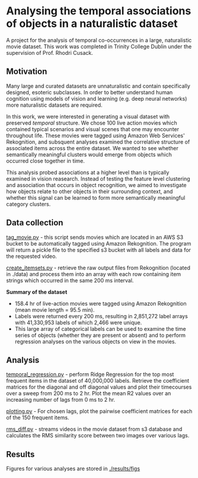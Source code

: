 # Analysing the temporal associations of objects in a naturalistic dataset

A project for the analysis of temporal co-occurrences in a large, naturalistic movie dataset. This work was completed in Trinity College Dublin under the supervision of Prof. Rhodri Cusack.

## Motivation
Many large and curated datasets are unnaturalistic and contain specifically designed, esoteric subclasses. In order to better understand human cognition using models of vision and learning (e.g. deep neural networks) more naturalistic datasets are required.

In this work, we were interested in generating a visual dataset with preserved *temporal* structure. We chose 100 live action movies which contained typical scenarios and visual scenes that one may encounter throughout life. These movies were tagged using Amazon Web Services' Rekognition, and subsquent analyses examined the correlative structure of associated items across the entire dataset. We wanted to see whether semantically meaningful clusters would emerge from objects which occurred close together in time.

This analysis probed associations at a higher level than is typically examined in vision reasearch. Instead of testing the feature level clustering and association that occurs in object recognition, we aimed to investigate how objects relate to other objects in their surrounding context, and whether this signal can be learned to form more semantically meaningful category clusters.

## Data collection

[tag_movie.py](https://github.com/ClionaOD/associations/blob/master/data-collection/tag_movies.py) - this script sends movies which are located in an AWS S3 bucket to be automatically tagged using Amazon Rekognition. The program will return a pickle file to the specified s3 bucket with all labels and data for the requested video.

[create_itemsets.py](https://github.com/ClionaOD/associations/blob/master/data-collection/create_itemsets.py) - retrieve the raw output files from Rekognition (located in ./data) and process them into an array with each row containing item strings which occurred in the same 200 ms interval. 

**Summary of the dataset**

* 158.4 hr of live-action movies were tagged using Amazon Rekognition (mean movie length = 95.5 min).
* Labels were returned every 200 ms, resulting in 2,851,272 label arrays with 41,330,953 labels of which 2,466 were unique.
* This large array of categorical labels can be used to examine the time series of objects (whether they are present or absent) and to perform regression analyses on the various objects on view in the movies.

## Analysis

[temporal_regression.py](https://github.com/ClionaOD/associations/blob/master/temporal_regression.py) - perform Ridge Regression for the top most frequent items in the dataset of 40,000,000 labels. Retrieve the coefficient matrices for the diagonal and off diagonal values and plot their timecourses over a sweep from 200 ms to 2 hr. Plot the mean R2 values over an increasing number of lags from 0 ms to 2 hr.

[plotting.py](https://github.com/ClionaOD/associations/blob/master/plotting.py) - For chosen lags, plot the pairwise coefficient matrices for each of the 150 frequent items. 

[rms_diff.py](https://github.com/ClionaOD/associations/blob/master/rms_diff.py) - streams videos in the movie dataset from s3 database and calculates the RMS similarity score between two images over various lags. 

## Results
Figures for various analyses are stored in [./results/figs](https://github.com/ClionaOD/associations/tree/master/results/figs)
